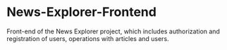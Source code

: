 # News-Explorer-Frontend

Front-end of the News Explorer project, which includes authorization and registration of users, operations with articles and users.
